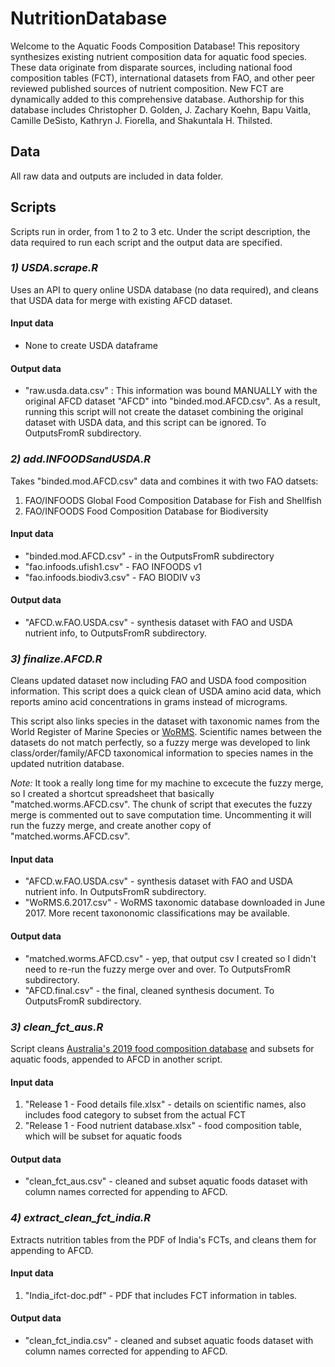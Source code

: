 # **NutritionDatabase**

Welcome to the Aquatic Foods Composition Database! This repository synthesizes existing nutrient composition data for aquatic food species. These data originate from disparate sources, including national food composition tables (FCT), international datasets from FAO, and other peer reviewed published sources of nutrient composition. New FCT are dynamically added to this comprehensive database. Authorship for this database includes Christopher D. Golden, J. Zachary Koehn, Bapu Vaitla, Camille DeSisto, Kathryn J. Fiorella, and Shakuntala H. Thilsted. 

## **Data**
All raw data and outputs are included in data folder.


## **Scripts**
Scripts run in order, from 1 to 2 to 3 etc. Under the script description, the data required to run each script and the output data are specified. 


### *1) USDA.scrape.R*
Uses an API to query online USDA database (no data required), and cleans that USDA data for merge with existing AFCD dataset. 

#### Input data
* None to create USDA dataframe

#### Output data
* "raw.usda.data.csv" : This information was bound MANUALLY with the original AFCD dataset "AFCD" into "binded.mod.AFCD.csv". As a result, running this script will not create the dataset combining the original dataset with USDA data, and this script can be ignored. To OutputsFromR subdirectory.



### *2) add.INFOODSandUSDA.R*
Takes "binded.mod.AFCD.csv" data and combines it with two FAO datsets:
1) FAO/INFOODS Global Food Composition Database for Fish and Shellfish 
2) FAO/INFOODS Food Composition Database for Biodiversity 

#### Input data
* "binded.mod.AFCD.csv" - in the OutputsFromR subdirectory
* "fao.infoods.ufish1.csv" - FAO INFOODS v1
* "fao.infoods.biodiv3.csv" - FAO BIODIV v3

#### Output data
* "AFCD.w.FAO.USDA.csv" - synthesis dataset with FAO and USDA nutrient info, to OutputsFromR subdirectory.


### *3) finalize.AFCD.R*
Cleans updated dataset now including FAO and USDA food composition information. This script does a quick clean of USDA amino acid data, which reports amino acid concentrations in grams instead of micrograms.

This script also links species in the dataset with taxonomic names from the World Register of Marine Species or [WoRMS](http://www.marinespecies.org/). Scientific names between the datasets do not match perfectly, so a fuzzy merge was developed to link class/order/family/AFCD taxonomical information to species names in the updated nutrition database. 

*Note:* It took a really long time for my machine to excecute the fuzzy merge, so I created a shortcut spreadsheet that basically "matched.worms.AFCD.csv". The chunk of script that executes the fuzzy merge is commented out to save computation time. Uncommenting it will run the fuzzy merge, and create another copy of "matched.worms.AFCD.csv".

#### Input data
* "AFCD.w.FAO.USDA.csv" - synthesis dataset with FAO and USDA nutrient info. In OutputsFromR subdirectory. 
* "WoRMS.6.2017.csv" - WoRMS taxonomic database downloaded in June 2017. More recent taxononomic classifications may be available. 

#### Output data
* "matched.worms.AFCD.csv" - yep, that output csv I created so I didn't need to re-run the fuzzy merge over and over. To OutputsFromR subdirectory. 
* "AFCD.final.csv" - the final, cleaned synthesis document. To OutputsFromR subdirectory. 


### *3) clean_fct_aus.R*
Script cleans [Australia's 2019 food composition database](https://www.foodstandards.gov.au/science/monitoringnutrients/afcd/Pages/default.aspx) and subsets for aquatic foods, appended to AFCD in another script.
#### Input data
1) "Release 1 - Food details file.xlsx" - details on scientific names, also includes food category to subset from the actual FCT
2) "Release 1 - Food nutrient database.xlsx" - food composition table, which will be subset for aquatic foods
#### Output data
* "clean_fct_aus.csv" - cleaned and subset aquatic foods dataset with column names corrected for appending to AFCD.

### *4) extract_clean_fct_india.R*
Extracts nutrition tables from the PDF of India's FCTs, and cleans them for appending to AFCD.
#### Input data
1) "India_ifct-doc.pdf" - PDF that includes FCT information in tables. 
#### Output data
* "clean_fct_india.csv" - cleaned and subset aquatic foods dataset with column names corrected for appending to AFCD.

